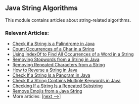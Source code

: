 ## Java String Algorithms

This module contains articles about string-related algorithms.

### Relevant Articles:
- [Check if a String is a Palindrome in Java](https://www.surya.com/java-palindrome)
- [Count Occurrences of a Char in a String](https://www.surya.com/java-count-chars)
- [Using indexOf to Find All Occurrences of a Word in a String](https://www.surya.com/java-indexOf-find-string-occurrences)
- [Removing Stopwords from a String in Java](https://www.surya.com/java-string-remove-stopwords)
- [Removing Repeated Characters from a String](https://www.surya.com/java-remove-repeated-char)
- [How to Reverse a String in Java](https://www.surya.com/java-reverse-string)
- [Check If a String Is a Pangram in Java](https://www.surya.com/java-string-pangram)
- [Check If a String Contains Multiple Keywords in Java](https://www.surya.com/string-contains-multiple-words)
- [Checking If a String Is a Repeated Substring](https://www.surya.com/java-repeated-substring)
- [Remove Emojis from a Java String](https://www.surya.com/java-string-remove-emojis)
- More articles: [[next -->]](../core-java-string-algorithms-2)
